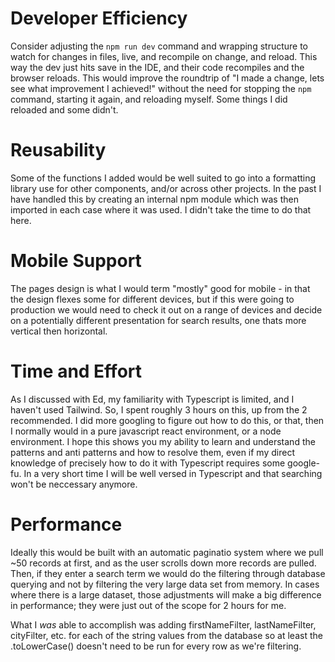 # Developer Efficiency
Consider adjusting the `npm run dev` command and wrapping structure to watch for changes in files, live, and 
recompile on change, and reload.  This way the dev just hits save in the IDE, and their code recompiles and the browser
reloads.  This would improve the roundtrip of "I made a change, lets see what improvement I achieved!" without the need 
for stopping the `npm` command, starting it again, and reloading myself. Some things I did reloaded and some didn't.

# Reusability
Some of the functions I added would be well suited to go into a formatting library use for other
components, and/or across other projects.  In the past I have handled this by creating an internal npm module which was
then imported in each case where it was used.  I didn't take the time to do that here.

# Mobile Support
The pages design is what I would term "mostly" good for mobile - in that the design flexes some for different devices, 
but if this were going to production we would need to check it out on a range of devices and decide on a potentially 
different presentation for search results, one thats more vertical then horizontal.

# Time and Effort
As I discussed with Ed, my familiarity with Typescript is limited, and I haven't used Tailwind.  So, I spent roughly 3 
hours on this, up from the 2 recommended. I did more googling to figure out how to do this, or that, then I normally 
would in a pure javascript react environment, or a node environment.  I hope this shows you my ability to learn and 
understand the patterns and anti patterns and how to resolve them, even if my direct knowledge of precisely how to do 
it with Typescript requires some google-fu.  In a very short time I will be well versed in Typescript and that searching 
won't be neccessary anymore.

# Performance
Ideally this would be built with an automatic paginatio system where we pull ~50 records at first, and as the user 
scrolls down more records are pulled.  Then, if they enter a search term we would do the filtering through database
querying and not by filtering the very large data set from memory.  In cases where there is a large dataset, those
adjustments will make a big difference in performance; they were just out of the scope for 2 hours for me.  

What I *was* able to accomplish was adding firstNameFilter, lastNameFilter, cityFilter, etc. for each of the string 
values from the database so at least the .toLowerCase() doesn't need to be run for every row as we're filtering.